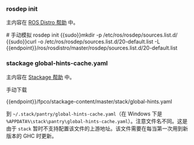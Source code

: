 ### rosdep init

主内容在 [ROS Distro 帮助](../rosdistro/) 中。

<tmpl z-lang="bash">
# 手动模拟 rosdep init
{{sudo}}mkdir -p /etc/ros/rosdep/sources.list.d/
{{sudo}}curl -o /etc/ros/rosdep/sources.list.d/20-default.list -L {{endpoint}}/ros/rosdistro/master/rosdep/sources.list.d/20-default.list
</tmpl>

### stackage global-hints-cache.yaml

主内容在 [Stackage 帮助](../stackage/) 中。

手动下载

<tmpl>
{{endpoint}}/fpco/stackage-content/master/stack/global-hints.yaml
</tmpl>

到 `~/.stack/pantry/global-hints-cache.yaml`（在 Windows 下是 `%APPDATA%\stack\pantry\global-hints-cache.yaml`）。注意文件名不同。这是由于 `stack` 暂时不支持配置该文件的上游地址。该文件需要在每当第一次用到新版本的 GHC 时更新。
